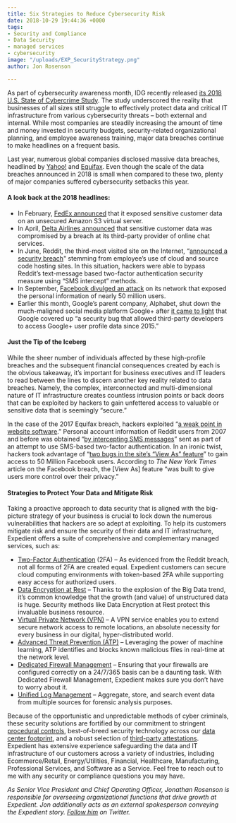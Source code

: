 ```yaml
---
title: Six Strategies to Reduce Cybersecurity Risk
date: 2018-10-29 19:44:36 +0000
tags:
- Security and Compliance
- Data Security
- managed services
- cybersecurity
image: "/uploads/EXP_SecurityStrategy.png"
author: Jon Rosenson

---
```

As part of cybersecurity awareness month, IDG recently released [its 2018 U.S. State of Cybercrime Study](https://www.idg.com/tools-for-marketers/2018-u-s-state-of-cybercrime/). The study underscored the reality that businesses of all sizes still struggle to effectively protect data and critical IT infrastructure from various cybersecurity threats – both external and internal. While most companies are steadily increasing the amount of time and money invested in security budgets, security-related organizational planning, and employee awareness training, major data breaches continue to make headlines on a frequent basis. 

Last year, numerous global companies disclosed massive data breaches, headlined by [Yahoo!](https://www.cnet.com/news/yahoo-announces-all-3-billion-accounts-hit-in-2013-breach/) and [Equifax](https://www.nytimes.com/2017/09/07/business/equifax-cyberattack.html). Even though the scale of the data breaches announced in 2018 is small when compared to these two, plenty of major companies suffered cybersecurity setbacks this year. 

#### A look back at the 2018 headlines:

* In February, [FedEx announced](https://www.engadget.com/2018/02/15/fedex-sensitive-customer-data-exposed/) that it exposed sensitive customer data on an unsecured Amazon S3 virtual server.
* In April, [Delta Airlines announced](https://www.fastcompany.com/40554759/delta-air-lines-just-revealed-a-serious-data-breach-heres-what-you-should-do-next) that sensitive customer data was compromised by a breach at its third-party provider of online chat services.
* In June, Reddit, the third-most visited site on the Internet, “[announced a security breach](https://www.cnbc.com/2018/08/01/reddit-hack-shows-even-strong-security-measures-can-be-bypassed.html)" stemming from employee’s use of cloud and source code hosting sites. In this situation, hackers were able to bypass Reddit’s text-message based two-factor authentication security measure using “SMS intercept” methods.
* In September, [Facebook divulged an attack](https://www.nytimes.com/2018/09/28/technology/facebook-hack-data-breach.html) on its network that exposed the personal information of nearly 50 million users.
* Earlier this month, Google’s parent company, Alphabet, shut down the much-maligned social media platform Google+ after [it came to light](https://techcrunch.com/2018/10/08/google-plus-hack/) that Google covered up “a security bug that allowed third-party developers to access Google+ user profile data since 2015.”

#### Just the Tip of the Iceberg 

While the sheer number of individuals affected by these high-profile breaches and the subsequent financial consequences created by each is the obvious takeaway, it’s important for business executives and IT leaders to read between the lines to discern another key reality related to data breaches. Namely, the complex, interconnected and multi-dimensional nature of IT infrastructure creates countless intrusion points or back doors that can be exploited by hackers to gain unfettered access to valuable or sensitive data that is seemingly “secure.” 

In the case of the 2017 Equifax breach, hackers exploited “[a weak point in website software](https://www.nytimes.com/2017/09/07/business/equifax-cyberattack.html).” Personal account information of Reddit users from 2007 and before was obtained “[by intercepting SMS messages](https://www.cnbc.com/2018/08/01/reddit-hack-shows-even-strong-security-measures-can-be-bypassed.html)” sent as part of an attempt to use SMS-based two-factor authentication. In an ironic twist, hackers took advantage of “[two bugs in the site’s “View As” feature](https://www.nytimes.com/2018/09/28/technology/facebook-hack-data-breach.html)” to gain access to 50 Million Facebook users. According to _The New York Times_ article on the Facebook breach, the \[View As\] feature “was built to give users more control over their privacy.” 

#### Strategies to Protect Your Data and Mitigate Risk

Taking a proactive approach to data security that is aligned with the big-picture strategy of your business is crucial to lock down the numerous vulnerabilities that hackers are so adept at exploiting. To help its customers mitigate risk and ensure the security of their data and IT infrastructure, Expedient offers a suite of comprehensive and complementary managed services, such as:

* [Two-Factor Authentication](https://www.expedient.com/services/managed-services/compliance-security/two-factor-authentication/) (2FA) – As evidenced from the Reddit breach, not all forms of 2FA are created equal. Expedient customers can secure cloud computing environments with token-based 2FA while supporting easy access for authorized users.
* [Data Encryption at Rest](https://www.expedient.com/services/managed-services/compliance-security/data-encryption-at-rest/) – Thanks to the explosion of the Big Data trend, it’s common knowledge that the growth (and value) of unstructured data is huge. Security methods like Data Encryption at Rest protect this invaluable business resource.
* [Virtual Private Network (VPN)](https://www.expedient.com/services/managed-services/network-access/virtual-private-network/) – A VPN service enables you to extend secure network access to remote locations, an absolute necessity for every business in our digital, hyper-distributed world.
* [Advanced Threat Prevention (ATP)](https://www.expedient.com/services/managed-services/compliance-security/advanced-threat-prevention/) – Leveraging the power of machine learning, ATP identifies and blocks known malicious files in real-time at the network level.
* [Dedicated Firewall Management](https://www.expedient.com/services/managed-services/network-access/firewall/) – Ensuring that your firewalls are configured correctly on a 24/7/365 basis can be a daunting task. With Dedicated Firewall Management, Expedient makes sure you don’t have to worry about it.
* [Unified Log Management](https://www.expedient.com/services/managed-services/compliance-security/unified-log-management/) – Aggregate, store, and search event data from multiple sources for forensic analysis purposes.

Because of the opportunistic and unpredictable methods of cyber criminals, these security solutions are fortified by our commitment to stringent [procedural controls](https://www.expedient.com/services/managed-services/compliance-security/service-organizational-control-reporting/), best-of-breed security technology across our [data center footprint](https://www.expedient.com/the-data-centers/), and a robust selection of [third-party attestations](https://www.expedient.com/services/managed-services/compliance-security/). Expedient has extensive experience safeguarding the data and IT infrastructure of our customers across a variety of industries, including Ecommerce/Retail, Energy/Utilities, Financial, Healthcare, Manufacturing, Professional Services, and Software as a Service. Feel free to reach out to me with any security or compliance questions you may have.

_As Senior Vice President and Chief Operating Officer, Jonathan Rosenson is responsible for overseeing organizational functions that drive growth at Expedient. Jon additionally acts as an external spokesperson conveying the Expedient story._ [_Follow him_](https://twitter.com/rosenson) _on Twitter._